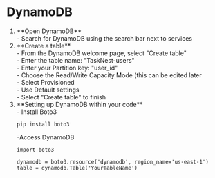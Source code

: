 # DynamoDB

<ol>
    <li>**Open DynamoDB** </li>
    - Search for DynamoDB using the search bar next to services
    <li> **Create a table** </li>
    - From the DynamoDB welcome page, select "Create table" <br>
        - Enter the table name: "TaskNest-users" <br>
        - Enter your Partition key: "user_id" <br>
    - Choose the Read/Write Capacity Mode (this can be edited later <br>
        - Select Provisioned <br>
    - Use Default settings <br>
    - Select "Create table" to finish <br>
    <li>**Setting up DynamoDB within your code**</li>
    - Install Boto3
    
    pip install boto3
</ol>
<ol>
    -Access DynamoDB
    
    import boto3 
    
    dynamodb = boto3.resource('dynamodb', region_name='us-east-1')
    table = dynamodb.Table('YourTableName')
</ol>
